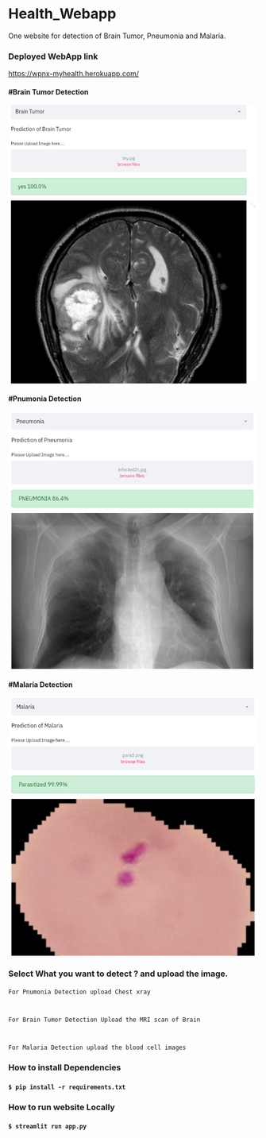 # Health_Webapp
One website for detection of Brain Tumor, Pneumonia and Malaria. 

### Deployed WebApp link
https://wpnx-myhealth.herokuapp.com/

#### #Brain Tumor Detection
<img src="images/new_Bt.png" width="600"  >

#### #Pnumonia Detection
<img src="images/newpn.png" width="600"  >

#### #Malaria Detection
<img src="images/new_mlra.png" width="600"  >

### Select What you want to detect ? and upload the image.
`For Pnumonia Detection upload Chest xray`
#
`For Brain Tumor Detection Upload the MRI scan of Brain`
#
`For Malaria Detection upload the blood cell images`


### How to install Dependencies
#### `$ pip install -r requirements.txt`

### How to run website Locally
#### `$ streamlit run app.py`

